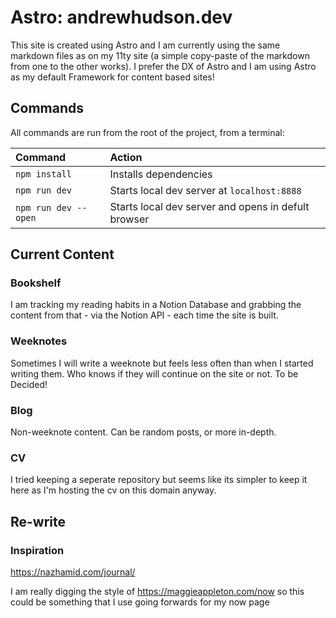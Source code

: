 # Astro: andrewhudson.dev

This site is created using Astro and I am currently using the same markdown files as on my 11ty site (a simple copy-paste of the markdown from one to the other works). I prefer the DX of Astro and I am using Astro as my default Framework for content based sites!

## Commands

All commands are run from the root of the project, from a terminal:

| Command              | Action                                              |
| :------------------- | :-------------------------------------------------- |
| `npm install`        | Installs dependencies                               |
| `npm run dev`        | Starts local dev server at `localhost:8888`         |
| `npm run dev --open` | Starts local dev server and opens in defult browser |

## Current Content

### Bookshelf

I am tracking my reading habits in a Notion Database and grabbing the content from that - via the Notion API - each time the site is built.

### Weeknotes

Sometimes I will write a weeknote but feels less often than when I started writing them. Who knows if they will continue on the site or not. To be Decided!

### Blog

Non-weeknote content. Can be random posts, or more in-depth.

### CV

I tried keeping a seperate repository but seems like its simpler to keep it here as I'm hosting the cv on this domain anyway.

## Re-write

### Inspiration

https://nazhamid.com/journal/

I am really digging the style of https://maggieappleton.com/now so this could be something that I use going forwards for my now page
